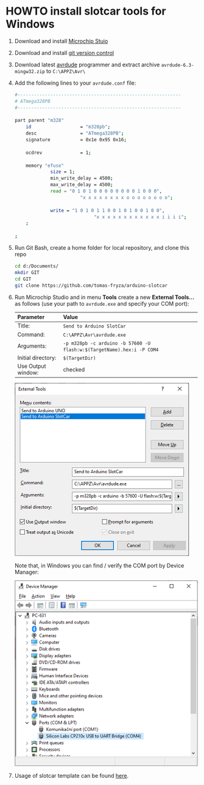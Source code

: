 # HOWTO install slotcar tools for Windows

1. Download and install [Microchip Stuio](https://www.microchip.com/en-us/development-tools-tools-and-software/microchip-studio-for-avr-and-sam-devices)

2. Download and install [git version control](https://git-scm.com/)

3. Download latest [avrdude](http://savannah.nongnu.org/projects/avrdude) programmer and extract archive `avrdude-6.3-mingw32.zip` to `C:\APPZ\Avr\`

4. Add the following lines to your `avrdude.conf` file:


   ```bash
   #------------------------------------------------------------
   # ATmega328PB
   #------------------------------------------------------------

   part parent "m328"
       id                  = "m328pb";
       desc                = "ATmega328PB";
       signature           = 0x1e 0x95 0x16;

       ocdrev              = 1;
        
       memory "efuse"
                size = 1;
                min_write_delay = 4500;
                max_write_delay = 4500;
                read = "0 1 0 1 0 0 0 0 0 0 0 0 1 0 0 0",
                           "x x x x x x x x o o o o o o o o";

                write = "1 0 1 0 1 1 0 0 1 0 1 0 0 1 0 0",
                                "x x x x x x x x x x x x i i i i";
       ;
        
   ;
   ```

5. Run Git Bash, create a home folder for local repository, and clone this repo

   ```bash
   cd d:/Documents/
   mkdir GIT
   cd GIT
   git clone https://github.com/tomas-fryza/arduino-slotcar
   ```

6. Run Microchip Studio and in menu **Tools** create a new **External Tools...** as follows (use your path to `avrdude.exe` and specify your COM port):

   | Parameter | Value |
   | :-- | :-- |
   | Title: | `Send to Arduino SlotCar`
   | Command: | `C:\APPZ\Avr\avrdude.exe`
   | Arguments: | `-p m328pb -c arduino -b 57600 -U flash:w:$(TargetName).hex:i -P COM4`
   | Initial directory: | `$(TargetDir)`
   | Use Output window: | checked

   ![Set external tool](../install/images/microchip_studio_config_avrdude.png)

   Note that, in Windows you can find / verify the COM port by Device Manager:

   ![Get COM port value](images/win_get_com_port.png)

7. Usage of slotcar template can be found [here](../firmware/README.md).
